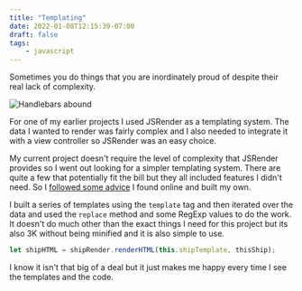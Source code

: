 ```yaml
---
title: "Templating"
date: 2022-01-08T12:15:39-07:00
draft: false
tags:
    - javascript
---
```


Sometimes you do things that you are inordinately proud of despite their real lack of complexity.

![Handlebars abound](/template.jpg)

For one of my earlier projects I used JSRender as a templating system. The data I wanted to render was fairly complex and I also needed to integrate it with a view controller so JSRender was an easy choice.

My current project doesn't require the level of complexity that JSRender provides so I went out looking for a simpler templating system. There are quite a few that potentially fit the bill but they all included features I didn't need. So I [followed some advice](https://jonsuh.com/blog/javascript-templating-without-a-library/) I found online and built my own. 

I built a series of templates using the `template` tag and then iterated over the data and used the `replace` method and some RegExp values to do the work. It doesn't do much other than the exact things I need for this project but its also 3K without being minified and it is also simple to use.

```javascript
let shipHTML = shipRender.renderHTML(this.shipTemplate, thisShip);
```

I know it isn't that big of a deal but it just makes me happy every time I see the templates and the code. 